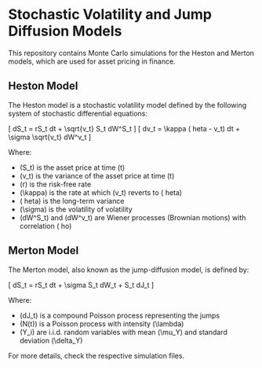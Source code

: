 
# Stochastic Volatility and Jump Diffusion Models

This repository contains Monte Carlo simulations for the Heston and Merton models, which are used for asset pricing in finance.

## Heston Model

The Heston model is a stochastic volatility model defined by the following system of stochastic differential equations:

\[
dS_t = rS_t dt + \sqrt{v_t} S_t dW^S_t
\]
\[
dv_t = \kappa (	heta - v_t) dt + \sigma \sqrt{v_t} dW^v_t
\]

Where:
- \(S_t\) is the asset price at time \(t\)
- \(v_t\) is the variance of the asset price at time \(t\)
- \(r\) is the risk-free rate
- \(\kappa\) is the rate at which \(v_t\) reverts to \(	heta\)
- \(	heta\) is the long-term variance
- \(\sigma\) is the volatility of volatility
- \(dW^S_t\) and \(dW^v_t\) are Wiener processes (Brownian motions) with correlation \(
ho\)

## Merton Model

The Merton model, also known as the jump-diffusion model, is defined by:

\[
dS_t = rS_t dt + \sigma S_t dW_t + S_t dJ_t
\]

Where:
- \(dJ_t\) is a compound Poisson process representing the jumps
- \(N(t)\) is a Poisson process with intensity \(\lambda\)
- \(Y_i\) are i.i.d. random variables with mean \(\mu_Y\) and standard deviation \(\delta_Y\)

For more details, check the respective simulation files.
